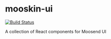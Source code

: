 # mooskin-ui
<p align="left">
    <a href="https://travis-ci.org/moosend/mooskin-ui"><img src="https://travis-ci.org/moosend/mooskin-ui.svg?branch=master" alt="Build Status"></a>
</p>
A collection of React components for Moosend UI
